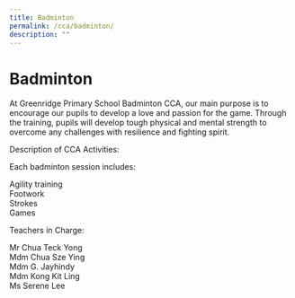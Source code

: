 ```yaml
---
title: Badminton
permalink: /cca/badminton/
description: ""
---
```

# Badminton
At Greenridge Primary School Badminton CCA, our main purpose is to encourage our pupils to develop a love and passion for the game. Through the training, pupils will develop tough physical and mental strength to overcome any challenges with resilience and fighting spirit.

Description of CCA Activities:  

Each badminton session includes:

Agility training  
Footwork  
Strokes  
Games

Teachers in Charge:  
  

Mr Chua Teck Yong  
Mdm Chua Sze Ying  
Mdm G. Jayhindy  
Mdm Kong Kit Ling  
Ms Serene Lee